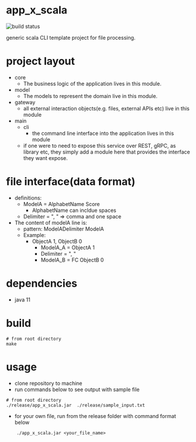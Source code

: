# app_x_scala
![build status](https://github.com/praisetompane/app_x_scala/actions/workflows/app_x_scala.yaml/badge.svg) <br>

generic scala CLI template project for file processing.

# project layout

- core
  - The business logic of the application lives in this module.
- model
  - The models to represent the domain live in this module.
- gateway
  - all external interaction objects(e.g. files, external APIs etc) live in this module
- main
  - cli
    - the command line interface into the application lives in this module
  - if one were to need to expose this service over REST, gRPC, as library etc, they simply add a module here that provides the interface they want expose.

# file interface(data format)

- definitions:
  - ModelA = AlphabetName Score
    - AlphabetName can incldue spaces
  - Delimiter = ", " => comma and one space
- The content of modelA line is:
  - pattern: ModelADelimiter ModelA
  - Example:
    - ObjectA 1, ObjectB 0
      - ModelA_A = ObjectA 1
      - Delimiter = ", "
      - ModelA_B = FC ObjectB 0

# dependencies
- java 11

# build
```shell
# from root directory
make
```

# usage

- clone repository to machine
- run commands below to see output with sample file

```shell
# from root directory
./release/app_x_scala.jar  ./release/sample_input.txt
```

- for your own file, run from the release folder with command format below

```
    ./app_x_scala.jar <your_file_name>
```
